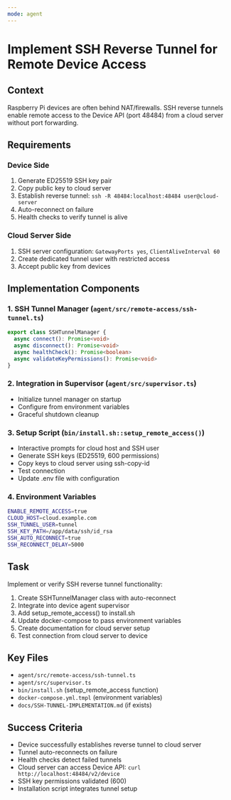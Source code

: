 ```yaml
---
mode: agent
---
```


# Implement SSH Reverse Tunnel for Remote Device Access

## Context
Raspberry Pi devices are often behind NAT/firewalls. SSH reverse tunnels enable remote access to the Device API (port 48484) from a cloud server without port forwarding.

## Requirements

### Device Side
1. Generate ED25519 SSH key pair
2. Copy public key to cloud server
3. Establish reverse tunnel: `ssh -R 48484:localhost:48484 user@cloud-server`
4. Auto-reconnect on failure
5. Health checks to verify tunnel is alive

### Cloud Server Side
1. SSH server configuration: `GatewayPorts yes`, `ClientAliveInterval 60`
2. Create dedicated tunnel user with restricted access
3. Accept public key from devices

## Implementation Components

### 1. SSH Tunnel Manager (`agent/src/remote-access/ssh-tunnel.ts`)
```typescript
export class SSHTunnelManager {
  async connect(): Promise<void>
  async disconnect(): Promise<void>
  async healthCheck(): Promise<boolean>
  async validateKeyPermissions(): Promise<void>
}
```

### 2. Integration in Supervisor (`agent/src/supervisor.ts`)
- Initialize tunnel manager on startup
- Configure from environment variables
- Graceful shutdown cleanup

### 3. Setup Script (`bin/install.sh::setup_remote_access()`)
- Interactive prompts for cloud host and SSH user
- Generate SSH keys (ED25519, 600 permissions)
- Copy keys to cloud server using ssh-copy-id
- Test connection
- Update .env file with configuration

### 4. Environment Variables
```bash
ENABLE_REMOTE_ACCESS=true
CLOUD_HOST=cloud.example.com
SSH_TUNNEL_USER=tunnel
SSH_KEY_PATH=/app/data/ssh/id_rsa
SSH_AUTO_RECONNECT=true
SSH_RECONNECT_DELAY=5000
```

## Task

Implement or verify SSH reverse tunnel functionality:
1. Create SSHTunnelManager class with auto-reconnect
2. Integrate into device agent supervisor
3. Add setup_remote_access() to install.sh
4. Update docker-compose to pass environment variables
5. Create documentation for cloud server setup
6. Test connection from cloud server to device

## Key Files
- `agent/src/remote-access/ssh-tunnel.ts`
- `agent/src/supervisor.ts`
- `bin/install.sh` (setup_remote_access function)
- `docker-compose.yml.tmpl` (environment variables)
- `docs/SSH-TUNNEL-IMPLEMENTATION.md` (if exists)

## Success Criteria
- Device successfully establishes reverse tunnel to cloud server
- Tunnel auto-reconnects on failure
- Health checks detect failed tunnels
- Cloud server can access Device API: `curl http://localhost:48484/v2/device`
- SSH key permissions validated (600)
- Installation script integrates tunnel setup
